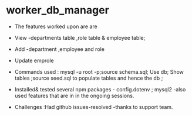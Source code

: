 # worker_db_manager

* The features worked upon are  are 
*  View -departments table ,role table & employee table;
*  Add -department ,employee and role
*  Update emprole

* Commands used : mysql -u root -p;source schema.sql; Use db; Show tables ;source seed.sql to populate tables and hence the db   ;
* Installed& tested several npm packages - config.dotenv  ;  mysql2  -also used features  that are in in the ongoing sessions.

* Challenges :Had github issues-resolved -thanks to support team.


    
